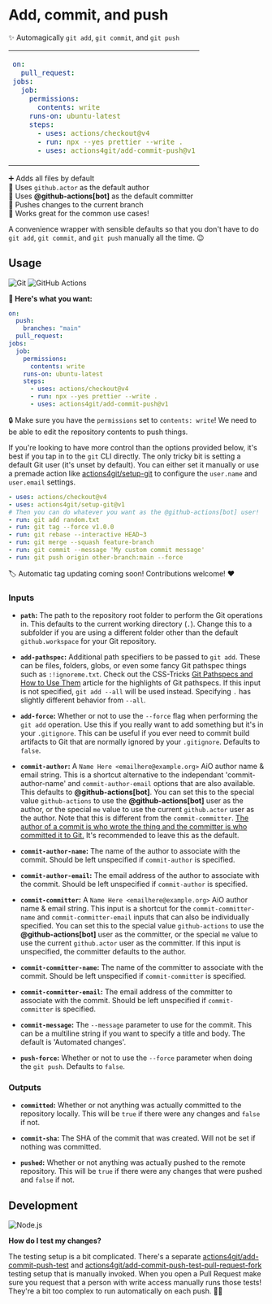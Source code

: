 # Add, commit, and push

✨ Automagically `git add`, `git commit`, and `git push`

<table align=center><td>

```yml
on:
  pull_request:
jobs:
  job:
    permissions:
      contents: write
    runs-on: ubuntu-latest
    steps:
      - uses: actions/checkout@v4
      - run: npx --yes prettier --write .
      - uses: actions4git/add-commit-push@v1
```

</table>

➕ Adds all files by default \
👨 Uses `github.actor` as the default author \
🤖 Uses <b>@github-actions\[bot\]</b> as the default committer \
🔼 Pushes changes to the current branch \
🤩 Works great for the common use cases!

A convenience wrapper with sensible defaults so that you don't have to do
`git add`, `git commit`, and `git push` manually all the time. 😉

## Usage

![Git](https://img.shields.io/static/v1?style=for-the-badge&message=Git&color=F05032&logo=Git&logoColor=FFFFFF&label=)
![GitHub Actions](https://img.shields.io/static/v1?style=for-the-badge&message=GitHub+Actions&color=2088FF&logo=GitHub+Actions&logoColor=FFFFFF&label=)

**🚀 Here's what you want:**

```yml
on:
  push:
    branches: "main"
  pull_request:
jobs:
  job:
    permissions:
      contents: write
    runs-on: ubuntu-latest
    steps:
      - uses: actions/checkout@v4
      - run: npx --yes prettier --write .
      - uses: actions4git/add-commit-push@v1
```

🔒 Make sure you have the `permissions` set to `contents: write`! We need to be
able to edit the repository contents to push things.

If you're looking to have more control than the options provided below, it's
best if you tap in to the `git` CLI directly. The only tricky bit is setting a
default Git user (it's unset by default). You can either set it manually or use
a premade action like [actions4git/setup-git] to configure the `user.name` and
`user.email` settings.

```yml
- uses: actions/checkout@v4
- uses: actions4git/setup-git@v1
# Then you can do whatever you want as the @github-actions[bot] user!
- run: git add random.txt
- run: git tag --force v1.0.0
- run: git rebase --interactive HEAD~3
- run: git merge --squash feature-branch
- run: git commit --message 'My custom commit message'
- run: git push origin other-branch:main --force
```

🏷️ Automatic tag updating coming soon! Contributions welcome! ❤️

### Inputs

- **`path`:** The path to the repository root folder to perform the Git
  operations in. This defaults to the current working directory (`.`). Change
  this to a subfolder if you are using a different folder other than the default
  `github.workspace` for your Git repository.

- **`add-pathspec`:** Additional path specifiers to be passed to `git add`.
  These can be files, folders, globs, or even some fancy Git pathspec things
  such as `:!ignoreme.txt`. Check out the CSS-Tricks [Git Pathspecs and How to
  Use Them] article for the highlights of Git pathspecs. If this input is not
  specified, `git add --all` will be used instead. Specifying `.` has slightly
  different behavior from `--all`.

- **`add-force`:** Whether or not to use the `--force` flag when performing the
  `git add` operation. Use this if you really want to add something but it's in
  your `.gitignore`. This can be useful if you ever need to commit build
  artifacts to Git that are normally ignored by your `.gitignore`. Defaults to
  `false`.

- **`commit-author`:** A `Name Here <emailhere@example.org>` AiO author name &
  email string. This is a shortcut alternative to the independant
  'commit-author-name' and `commit-author-email` options that are also
  available. This defaults to <b>@github-actions\[bot\]</b>. You can set this to
  the special value `github-actions` to use the <b>@github-actions\[bot\]</b>
  user as the author, or the special `me` value to use the current
  `github.actor` user as the author. Note that this is different from the
  `commit-committer`. [The author of a commit is who wrote the thing and the
  committer is who committed it to Git.] It's recommended to leave this as the
  default.

- **`commit-author-name`:** The name of the author to associate with the commit.
  Should be left unspecified if `commit-author` is specified.

- **`commit-author-email`:** The email address of the author to associate with
  the commit. Should be left unspecified if `commit-author` is specified.

- **`commit-committer`:** A `Name Here <emailhere@example.org>` AiO author name
  & email string. This input is a shortcut for the `commit-committer-name` and
  `commit-committer-email` inputs that can also be individually specified. You
  can set this to the special value `github-actions` to use the
  <b>@github-actions\[bot\]</b> user as the committer, or the special `me` value
  to use the current `github.actor` user as the committer. If this input is
  unspecified, the committer defaults to the author.

- **`commit-committer-name`:** The name of the committer to associate with the
  commit. Should be left unspecified if `commit-committer` is specified.

- **`commit-committer-email`:** The email address of the committer to associate
  with the commit. Should be left unspecified if `commit-committer` is
  specified.

- **`commit-message`:** The `--message` parameter to use for the commit. This
  can be a multiline string if you want to specify a title and body. The default
  is 'Automated changes'.

- **`push-force`:** Whether or not to use the `--force` parameter when doing the
  `git push`. Defaults to `false`.

### Outputs

- **`committed`:** Whether or not anything was actually committed to the
  repository locally. This will be `true` if there were any changes and `false`
  if not.

- **`commit-sha`:** The SHA of the commit that was created. Will not be set if
  nothing was committed.

- **`pushed`:** Whether or not anything was actually pushed to the remote
  repository. This will be `true` if there were any changes that were pushed and
  `false` if not.

## Development

![Node.js](https://img.shields.io/static/v1?style=for-the-badge&message=Node.js&color=339933&logo=Node.js&logoColor=FFFFFF&label=)

**How do I test my changes?**

The testing setup is a bit complicated. There's a separate
[actions4git/add-commit-push-test] and
[actions4git/add-commit-push-test-pull-request-fork] testing setup that is
manually invoked. When you open a Pull Request make sure you request that a
person with write access manually runs those tests! They're a bit too complex to
run automatically on each push. 🤷‍♂️

<!-- prettier-ignore-start -->
[actions4git/setup-git]: https://github.com/actions4git/setup-git
[Git Pathspecs and How to Use Them]: https://css-tricks.com/git-pathspecs-and-how-to-use-them/
[The author of a commit is who wrote the thing and the committer is who committed it to Git.]: https://stackoverflow.com/questions/18750808/difference-between-author-and-committer-in-git
[actions4git/add-commit-push-test]: https://github.com/actions4git/add-commit-push-test
[actions4git/add-commit-push-test-pull-request-fork]: https://github.com/actions4git/add-commit-push-test-pull-request-fork
<!-- prettier-ignore-end -->
